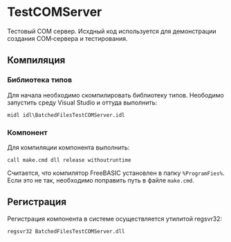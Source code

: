 ﻿# TestCOMServer

Тестовый COM сервер. Исхдный код используется для демонстрации создания COM‐сервера и тестирования.


## Компиляция


### Библиотека типов

Для начала необходимо скомпилировать библиотеку типов. Неободимо запустить среду Visual Studio и оттуда выполнить:

```BatchFile
midl idl\BatchedFilesTestCOMServer.idl
```


### Компонент

Для компиляции компонента выполнить:

```BatchFile
call make.cmd dll release withoutruntime
```

Считается, что компилятор FreeBASIC установлен в папку `%ProgramFies%`. Если это не так, необходимо поправить путь в файле `make.cmd`.


## Регистрация

Регистрация компонента в системе осуществляется утилитой regsvr32:

```BatchFile
regsvr32 BatchedFilesTestCOMServer.dll
```
